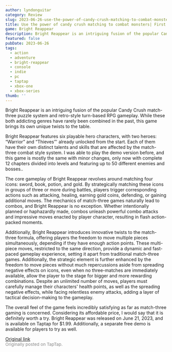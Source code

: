 ```yaml
---
author: lyndonguitar
category: Review
slug: 2023-06-26-use-the-power-of-candy-crush-matching-to-combat-monsters-first-impressions-bright-reapp
title: Use the power of candy crush matching to combat monsters| First Impressions - Bright Reappear
game: Bright Reappear
description: Bright Reappear is an intriguing fusion of the popular Candy Crush match-three puzzle system and retro-style turn-based RPG gameplay. While these both addicting genres have rarely been combined in the past, this game brings its own unique twists to the table.
featured: false
pubDate: 2023-06-26
tags:
  - action
  - adventure
  - bright-reappear
  - console
  - indie
  - pc
  - taptap
  - xbox-one
  - xbox-series
thumb: ''
---
```


Bright Reappear is an intriguing fusion of the popular Candy Crush match-three puzzle system and retro-style turn-based RPG gameplay. While these both addicting genres have rarely been combined in the past, this game brings its own unique twists to the table.

Bright Reappear features six playable hero characters, with two heroes: “Warrior” and “Thieves”' already unlocked from the start. Each of them have their own distinct talents and skills that are affected by the match-three combat style system. I was able to play the demo version before, and this game is mostly the same with minor changes, only now with complete 12 chapters divided into levels and featuring up to 50 different enemies and bosses..

The core gameplay of Bright Reappear revolves around matching four icons: sword, book, potion, and gold. By strategically matching these icons in groups of three or more during battles, players trigger corresponding actions such as attacking, healing, earning gold coins, defending, or gaining additional moves. The mechanics of match-three games naturally lead to combos, and Bright Reappear is no exception. Whether intentionally planned or haphazardly made, combos unleash powerful combo attacks and impressive moves enacted by player character, resulting in flash action-packed moments.

Additionally, Bright Reappear introduces innovative twists to the match-three formula, offering players the freedom to move multiple pieces simultaneously,  depending if they have enough action points. These multi-piece moves, restricted to the same direction, provide a dynamic and fast-paced gameplay experience, setting it apart from traditional match-three games. Additionally, the strategic element is further enhanced by the freedom to move pieces without much repercussions aside from spreading negative effects on icons, even when no three-matches are immediately available, allow the player to the stage for bigger and more rewarding combinations. Despite an unlimited number of moves, players must carefully manage their characters' health points, as well as the spreading negative effects, while facing relentless enemy attacks, adding a layer of tactical decision-making to the gameplay.

The overall feel of the game feels incredibly satisfying as far as match-three gaming is concerned. Considering its affordable price, I would say that it is definitely worth a try. Bright Reappear was released on June 21, 2023, and is available on Taptap for $1.99. Additionally, a separate free demo is available for players to try as well.

[Original link](https://www.taptap.io/post/5904032)<br><span style="font-size: 0.95em; color: #888;">Originally posted on TapTap.</span>